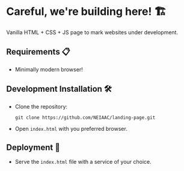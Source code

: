 # Careful, we're building here! 🏗️

Vanilla HTML + CSS + JS page to mark websites under development.

## Requirements 📋

- Minimally modern browser!

## Development Installation 🛠️

- Clone the repository:

  ```shell
  git clone https://github.com/NEIAAC/landing-page.git
  ```

- Open `index.html` with you preferred browser.

## Deployment 🚀

- Serve the `index.html` file with a service of your choice.
